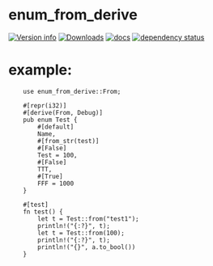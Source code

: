 # enum_from_derive

[![Version info](https://img.shields.io/crates/v/enum_from_derive.svg)](https://crates.io/crates/enum_from_derive)
[![Downloads](https://img.shields.io/crates/d/enum_from_derive.svg?style=flat-square)](https://crates.io/crates/enum_from_derive)
[![docs](https://img.shields.io/badge/docs-latest-blue.svg?style=flat-square)](https://docs.rs/enum_from_derive)
[![dependency status](https://deps.rs/crate/enum_from_derive/0.1.2/status.svg)](https://deps.rs/crate/enum_from_derive)


# example:
 
        use enum_from_derive::From;

        #[repr(i32)]
        #[derive(From, Debug)]
        pub enum Test {
            #[default]
            Name,
            #[from_str(test)]
            #[False]
            Test = 100,
            #[False]
            TTT,
            #[True]
            FFF = 1000
        }

        #[test]
        fn test() {
            let t = Test::from("test1");
            println!("{:?}", t);
            let t = Test::from(100);
            println!("{:?}", t);
            println!("{}", a.to_bool())
        }


    